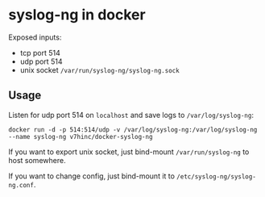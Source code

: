 # syslog-ng in docker


Exposed inputs:

* tcp port 514
* udp port 514
* unix socket `/var/run/syslog-ng/syslog-ng.sock`

## Usage

Listen for udp port 514 on `localhost` and save logs to `/var/log/syslog-ng`:

```
docker run -d -p 514:514/udp -v /var/log/syslog-ng:/var/log/syslog-ng --name syslog-ng v7hinc/docker-syslog-ng
```

If you want to export unix socket, just bind-mount `/var/run/syslog-ng` to host somewhere.

If you want to change config, just bind-mount it to `/etc/syslog-ng/syslog-ng.conf`.
